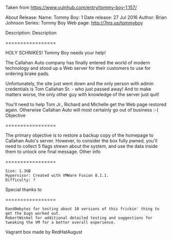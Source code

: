 Taken from https://www.vulnhub.com/entry/tommy-boy-1,157/ 

About Release:
    Name: Tommy Boy: 1
    Date release: 27 Jul 2016
    Author: Brian Johnson
    Series: Tommy Boy
    Web page: http://7ms.us/tommyboy

Description:
Description

=================

HOLY SCHNIKES! Tommy Boy needs your help!

The Callahan Auto company has finally entered the world of modern technology and stood up a Web server for their customers to use for ordering brake pads.

Unfortunately, the site just went down and the only person with admin credentials is Tom Callahan Sr. - who just passed away! And to make matters worse, the only other guy with knowledge of the server just quit!

You'll need to help Tom Jr., Richard and Michelle get the Web page restored again. Otherwise Callahan Auto will most certainly go out of business :-(
Objective

=================

The primary objective is to restore a backup copy of the homepage to Callahan Auto's server. However, to consider the box fully pwned, you'll need to collect 5 flags strewn about the system, and use the data inside them to unlock one final message.
Other info

=================

    Size: 1.3GB
    Hypervisor: Created with VMWare Fusion 8.1.1.
    Difficulty: ?

Special thanks to

=================

    Rand0mbytez for testing about 10 versions of this frickin' thing to get the bugs worked out.
    RobertWinkel for additional detailed testing and suggestions for tweaking the VM for a better overall experience.

Vagrant box made by RedHatAugust
